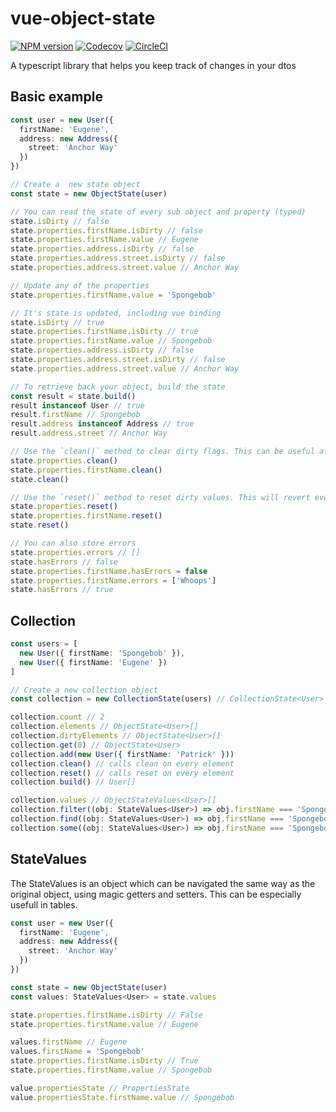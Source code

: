 # vue-object-state

[![NPM version](https://img.shields.io/npm/v/vue-object-state.svg)](https://www.npmjs.com/package/vue-object-state)
[![Codecov](https://img.shields.io/codecov/c/github/crashkonijn/vue-object-state.svg)](https://codecov.io/gh/crashkonijn/vue-object-state)
[![CircleCI](https://img.shields.io/circleci/project/github/crashkonijn/vue-object-state.svg)](https://circleci.com/gh/crashkonijn/vue-object-state)

A typescript library that helps you keep track of changes in your dtos

## Basic example

```typescript
const user = new User({
  firstName: 'Eugene',
  address: new Address({
    street: 'Anchor Way'
  })
})

// Create a  new state object
const state = new ObjectState(user)

// You can read the state of every sub object and property (typed)
state.isDirty // false
state.properties.firstName.isDirty // false
state.properties.firstName.value // Eugene
state.properties.address.isDirty // false
state.properties.address.street.isDirty // false
state.properties.address.street.value // Anchor Way

// Update any of the properties
state.properties.firstName.value = 'Spongebob'

// It's state is updated, including vue binding
state.isDirty // true
state.properties.firstName.isDirty // true
state.properties.firstName.value // Spongebob
state.properties.address.isDirty // false
state.properties.address.street.isDirty // false
state.properties.address.street.value // Anchor Way

// To retrieve back your object, build the state
const result = state.build()
result instanceof User // true
result.firstName // Spongebob
result.address instanceof Address // true
result.address.street // Anchor Way

// Use the `clean()` method to clear dirty flags. This can be useful after a save, all 'original' values will be set to their current values.
state.properties.clean()
state.properties.firstName.clean()
state.clean()

// Use the `reset()` method to reset dirty values. This will revert everything to their original value.
state.properties.reset()
state.properties.firstName.reset()
state.reset()

// You can also store errors
state.properties.errors // []
state.hasErrors // false
state.properties.firstName.hasErrors = false
state.properties.firstName.errors = ['Whoops']
state.hasErrors // true
```

## Collection
```typescript
const users = [
  new User({ firstName: 'Spongebob' }),
  new User({ firstName: 'Eugene' })
]

// Create a new collection object
const collection = new CollectionState(users) // CollectionState<User>

collection.count // 2
collection.elements // ObjectState<User>[]
collection.dirtyElements // ObjectState<User>[]
collection.get(0) // ObjectState<User>
collection.add(new User({ firstName: 'Patrick' }))
collection.clean() // calls clean on every element
collection.reset() // calls reset on every element
collection.build() // User[]

collection.values // ObjectStateValues<User>[]
collection.filter((obj: StateValues<User>) => obj.firstName === 'Spongebob') // ObjectState<User>[]
collection.find((obj: StateValues<User>) => obj.firstName === 'Spongebob') // ObjectState<User> | undefined
collection.some((obj: StateValues<User>) => obj.firstName === 'Spongebob') // boolean
```

## StateValues
The StateValues is an object which can be navigated the same way as the original object, using magic getters and setters. This can be especially usefull in tables.

```typescript
const user = new User({
  firstName: 'Eugene',
  address: new Address({
    street: 'Anchor Way'
  })
})

const state = new ObjectState(user)
const values: StateValues<User> = state.values

state.properties.firstName.isDirty // False
state.properties.firstName.value // Eugene

values.firstName // Eugene
values.firstName = 'Spongebob'
state.properties.firstName.isDirty // True
state.properties.firstName.value // Spongebob

value.propertiesState // PropertiesState
value.propertiesState.firstName.value // Spongebob
```

